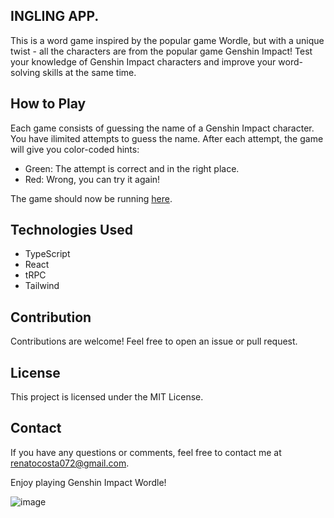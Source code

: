 

## INGLING APP.

This is a word game inspired by the popular game Wordle, but with a unique twist - all the characters are from the popular game Genshin Impact! Test your knowledge of Genshin Impact characters and improve your word-solving skills at the same time.

## How to Play

Each game consists of guessing the name of a Genshin Impact character. You have ilimited attempts to guess the name. After each attempt, the game will give you color-coded hints:

- Green: The attempt is correct and in the right place.
- Red: Wrong, you can try it again!

The game should now be running [here](https://ingling-app.vercel.app/).

## Technologies Used

- TypeScript
- React
- tRPC
- Tailwind

## Contribution

Contributions are welcome! Feel free to open an issue or pull request.

## License

This project is licensed under the MIT License.

## Contact

If you have any questions or comments, feel free to contact me at [renatocosta072@gmail.com](mailto:renatocosta072@gmail.com).

Enjoy playing Genshin Impact Wordle!

![image](https://github.com/renatoastra/ingling-app/assets/82223861/cea9bdaa-bad1-41bc-85a8-1f802e1409fc)

